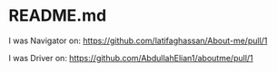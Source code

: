 # README.md

I was Navigator on:  https://github.com/latifaghassan/About-me/pull/1

I was Driver on:  https://github.com/AbdullahElian1/aboutme/pull/1